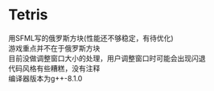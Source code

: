 # Tetris
用SFML写的俄罗斯方块(性能还不够稳定，有待优化)<br>
游戏重点并不在于俄罗斯方块<br>
目前没做调整窗口大小的处理，用户调整窗口时可能会出现闪退<br>
代码风格有些糟糕，没有注释<br>
编译器版本为g++-8.1.0
